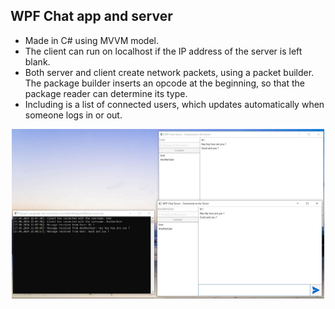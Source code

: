 ## WPF Chat app and server
- Made in C# using MVVM model.
- The client can run on localhost if the IP address of the server is left blank. 
- Both server and client create network packets, using a packet builder. The package builder inserts an opcode at the beginning, so that the package reader can determine its type. 
- Including is a list of connected users, which updates automatically when someone logs in or out.

<p align="center">
<img src="https://raw.githubusercontent.com/laurentbarraud/wpf-chat-server/master/WPF-chat-server-screenshot.jpg" width="500" alt="screenshot of chat server app" >
</p>
